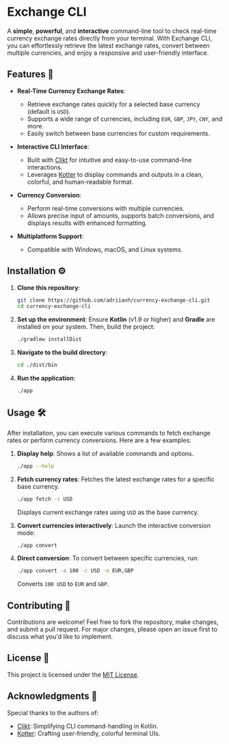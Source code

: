 # Exchange CLI

A **simple**, **powerful**, and **interactive** command-line tool to check real-time currency exchange rates directly from your terminal. With Exchange CLI, you can effortlessly retrieve the latest exchange rates, convert between multiple currencies, and enjoy a responsive and user-friendly interface.

## Features 🚀

- **Real-Time Currency Exchange Rates**:
    - Retrieve exchange rates quickly for a selected base currency (default is `USD`).
    - Supports a wide range of currencies, including `EUR`, `GBP`, `JPY`, `CNY`, and more.
    - Easily switch between base currencies for custom requirements.

- **Interactive CLI Interface**:
    - Built with [Clikt](https://github.com/ajalt/clikt) for intuitive and easy-to-use command-line interactions.
    - Leverages [Kotter](https://github.com/varabyte/kotter) to display commands and outputs in a clean, colorful, and human-readable format.

- **Currency Conversion**:
    - Perform real-time conversions with multiple currencies.
    - Allows precise input of amounts, supports batch conversions, and displays results with enhanced formatting.

- **Multiplatform Support**:
    - Compatible with Windows, macOS, and Linux systems.

## Installation ⚙️

1. **Clone this repository**:
   ```bash
   git clone https://github.com/adriianh/currency-exchange-cli.git
   cd currency-exchange-cli
   ```

2. **Set up the environment**:
   Ensure **Kotlin** (v1.9 or higher) and **Gradle** are installed on your system. Then, build the project:
   ```bash
   ./gradlew installDist
   ```

3. **Navigate to the build directory**:
   ```bash
   cd ./dist/bin
   ```

4. **Run the application**:
   ```bash
   ./app
   ```

## Usage 🛠️

After installation, you can execute various commands to fetch exchange rates or perform currency conversions. Here are a few examples:

1. **Display help**: Shows a list of available commands and options.

   ```bash
   ./app --help
   ```

2. **Fetch currency rates**: Fetches the latest exchange rates for a specific base currency.
   ```bash
   ./app fetch -c USD
   ```
   Displays current exchange rates using `USD` as the base currency.

3. **Convert currencies interactively**:
   Launch the interactive conversion mode:
   ```bash
   ./app convert
   ```

4. **Direct conversion**:
   To convert between specific currencies, run:
   ```bash
   ./app convert -a 100 -c USD -e EUR,GBP
   ```
   Converts `100 USD` to `EUR` and `GBP`.

## Contributing 🤝

Contributions are welcome! Feel free to fork the repository, make changes, and submit a pull request. For major changes, please open an issue first to discuss what you'd like to implement.

## License 📜

This project is licensed under the [MIT License](./LICENSE).

## Acknowledgments 🙌

Special thanks to the authors of:
- [Clikt](https://github.com/ajalt/clikt): Simplifying CLI command-handling in Kotlin.
- [Kotter](https://github.com/varabyte/kotter): Crafting user-friendly, colorful terminal UIs.